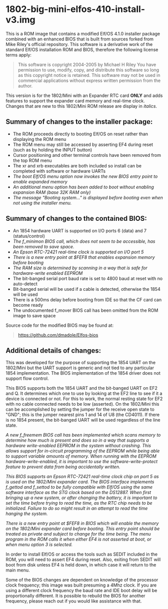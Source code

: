 # 1802-big-mini-elfos-410-install-v3.img

This is a ROM image that contains a modified Elf/OS 4.1.0 installer package combined with an enhanced BIOS that is built from sources forked from Mike Riley's official repository. This software is a derivative work of the standard Elf/OS installation ROM and BIOS, therefore the following license terms apply:

> This software is copyright 2004-2005 by Michael H Riley
> You have permission to use, modify, copy, and distribute
> this software so long as this copyright notice is retained.
> This software may not be used in commercial applications
> without express written permission from the author.

This version is for the 1802/Mini with an Expander RTC card **ONLY** and adds features to support the expander card memory and real-time clock. Changes that are new to this 1802/Mini ROM release are display in _italics_.

## Summary of changes to the installer package:

* The ROM proceeds directly to booting Elf/OS on reset rather than displaying the ROM menu
* The ROM menu may still be accessed by asserting EF4 during reset (such as by holding the INPUT button)
* Cursor positioning and other terminal controls have been removed from the top ROM menu
* The xr and xrb executables are both included so install can be completed with software or hardware UARTs
* _The boot Elf/OS menu option now invokes the new BIOS entry point to enable expanded memory_
* _An additional menu option has been added to boot without enabling expansion RAM (base 32K RAM only)_
* _The message "Booting system..." is displayed before booting even when not using the installer menu._

## Summary of changes to the contained BIOS:

* An 1854 hardware UART is supported on I/O ports 6 (data) and 7 (status/control)
* _The f_minimon BIOS call, which does not seem to be accessible, has been removed to save space._
* _An Epson RTC-72421 real-time clock is supported on I/O port 5_
* _There is a new entry point at $FEF8 that enables expansion memory before booting_
* _The RAM size is determined by scanning in a way that is safe for hardware-write enabled EEPROM_
* The bit-banged serial port baud rate is set to 4800 baud at reset with no auto-detect
* Bit-banged serial will be used if a cable is detected, otherwise the 1854 will be used
* There is a 500ms delay before booting from IDE so that the CF card can become ready
* The undocumented f_mover BIOS call has been omitted from the ROM image to save space

Source code for the modified BIOS may be found at:

> https://github.com/dmadole/Elfos-bios

## Additional details of changes:

This was developed for the purpose of supporting the 1854 UART on the 1802/Mini but the UART support is generic and not tied to any particular 1854 implementation. The BIOS implementation of the 1854 driver does not support flow control.

This BIOS supports both the 1854 UART and the bit-banged UART on EF2 and Q. It determines which one to use by looking at the EF2 line to see if it a device is connected or not. For this to work, the normal resting state for EF2 with no cable connected needs to be low (asserted). On the 1802/Mini this can be accomplished by setting the jumper for the receive open state to "GND"; this is the jumper nearest pins 1 and 14 of U8 (the CD4011). If there is no 1854 present, the bit-banged UART will be used regardless of the line state.

_A new f_freemem BIOS call has been implemented which scans memory to determine how much is present and does so in a way that supports a hardware write-enabled EEPROM in the system without crashing. This allows support for in-circuit programming of the EEPROM while being able to support variable amounts of memory. When running with the EEPROM hardware-write-enabled, it is important to use the software-write-protect feature to prevent data from being accidentally written._

_This BIOS supports an Epson RTC-72421 real-time clock chip on port 5 as is used on the 1802/Mini expander card. The BIOS interface implements f_gettod and f_settod to be fully compatible with Elf/OS using the same software interface as the STG clock based on the DS12887. When first bringing up a new system, or after changing the battery, it is important to set the time before trying to read the time, as the RTC chip needs to be initialized. Failure to do so might result in an attempt to read the time hanging the system._

_There is a new entry point at $FEF8 in BIOS which will enable the memory on the 1802/Mini expander card before booting. This entry point should be treated as private and subject to change for the time being. The menu program in the ROM calls it when either EF4 is not asserted at boot, or when menu option 3 is selected._

In order to install Elf/OS or access the tools such as SEDIT included in the ROM, you will need to assert EF4 during reset. Also, exiting from SEDIT will boot from disk unless EF4 is held down, in which case it will return to the main menu.

Some of the BIOS changes are dependent on knowledge of the processor clock frequency; this image was built presuming a 4Mhz clock. If you are using a different clock frequency the baud rate and IDE boot delay will be proportionally different. It is possible to rebuild the BIOS for another frequency, please reach out if you would like assistance with that.
